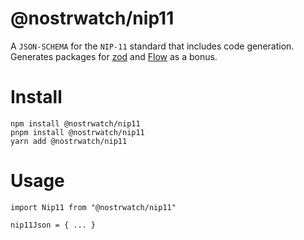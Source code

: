 # @nostrwatch/nip11

A `JSON-SCHEMA` for the `NIP-11` standard that includes code generation. Generates packages for [zod](./packages/zod) and [Flow](./packages/flow/) as a bonus. 

# Install

```
npm install @nostrwatch/nip11
pnpm install @nostrwatch/nip11
yarn add @nostrwatch/nip11
```

# Usage 
```
import Nip11 from "@nostrwatch/nip11"

nip11Json = { ... }
```